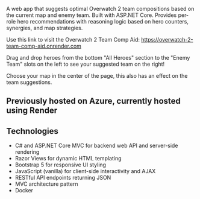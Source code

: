 A web app that suggests optimal Overwatch 2 team compositions based on the current map and enemy team. Built with ASP.NET Core. Provides per-role hero recommendations with reasoning logic based on hero counters, synergies, and map strategies.

Use this link to visit the Overwatch 2 Team Comp Aid:
https://overwatch-2-team-comp-aid.onrender.com

Drag and drop heroes from the bottom "All Heroes" section to the "Enemy Team" slots on the left to see your suggested team on the right!

Choose your map in the center of the page, this also has an effect on the team suggestions.

##  Previously hosted on Azure, currently hosted using Render

## Technologies

- C# and ASP.NET Core MVC for backend web API and server-side rendering
- Razor Views for dynamic HTML templating
- Bootstrap 5 for responsive UI styling
- JavaScript (vanilla) for client-side interactivity and AJAX
- RESTful API endpoints returning JSON
- MVC architecture pattern
- Docker
